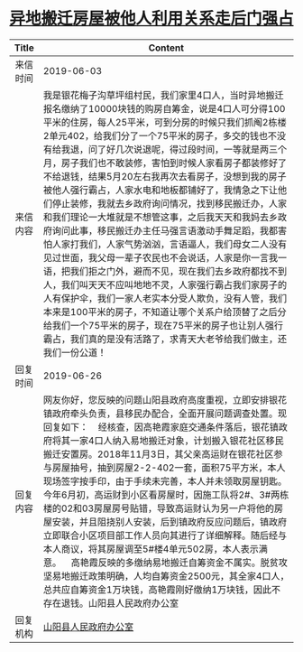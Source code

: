 # <a href="http://www.shangluo.gov.cn/zmhd/ldxxxx.jsp?urltype=leadermail.LeaderMailContentUrl&wbtreeid=1112&leadermailid=5291">异地搬迁房屋被他人利用关系走后门强占</a>
| Title |                                                                                                                                                                                                                                                                      Content                                                                                                                                                                                                                                                                      |
|:-----:|---------------------------------------------------------------------------------------------------------------------------------------------------------------------------------------------------------------------------------------------------------------------------------------------------------------------------------------------------------------------------------------------------------------------------------------------------------------------------------------------------------------------------------------------------|
| 来信时间  | 2019-06-03                                                                                                                                                                                                                                                                                                                                                                                                                                                                                                                                        |
| 来信内容  | 我是银花梅子沟草坪组村民，我们家里4口人，当时异地搬迁报名缴纳了10000块钱的购房自筹金，说是4口人可分得100平米的住房，每人25平米，可到分房的时候只我们抓阄2栋楼2单元402，给我们分了一个75平米的房子，多交的钱也不没有给我退，问了好几次说退呢，得过段时间，一等就是两三个月，房子我们也不敢装修，害怕到时候人家看房子都装修好了不给退钱，结果5月20左右我再次去看房子，没想到我的房子被他人强行霸占，人家水电和地板都铺好了，我情急之下让他们停止装修，我就去乡政府询问情况，找到移民搬迁办，人家和我们理论一大堆就是不想管这事，之后我天天和我妈去乡政府询问此事，移民搬迁办主任马强言语激动手舞足蹈，我都害怕人家打我们，人家气势汹汹，言语逼人，我们母女二人没有见过世面，我父母一辈子农民也不会说话，人家是你一言我一语，把我们拒之门外，避而不见，现在我们去乡政府都找不到人，我们叫天天不应叫地地不灵，人家强行霸占我们家房子的人有保护伞，我们一家人老实本分受人欺负，没有人管，我们本来是100平米的房子，不知道让哪个关系户给顶替了之后分给我们一个75平米的房子，现在75平米的房子也让别人强行霸占，我们真的是没有活路了，求青天大老爷给我们做主，还我们一份公道！ |
| 回复时间  | 2019-06-26                                                                                                                                                                                                                                                                                                                                                                                                                                                                                                                                        |
| 回复内容  | 网友你好，您反映的问题山阳县政府高度重视，立即安排银花镇政府牵头负责，县移民办配合，全面开展问题调查处置。现回复如下：    经核查，因高艳霞家庭交通条件落后，银花镇政府将其一家4口人纳入易地搬迁对象，计划搬入银花社区移民搬迁安置房。2018年11月3日，其父亲高运财在银花社区参与房屋抽号，抽到房屋2-2-402一套，面积75平方米，本人现场签字按手印，由于手续未完善，本人并未领取房屋钥匙。今年6月初，高运财到小区看房屋时，因施工队将2#、3#两栋楼的02和03房屋房号贴错，导致高运财认为另一户将他的房屋安装，并且阻挠别人安装，后到镇政府反应问题后，镇政府立即联合小区项目部工作人员向其进行了详细解释。随后经与本人商议，将其房屋调至5#楼4单元502房，本人表示满意。    高艳霞反映的多缴纳易地搬迁自筹资金不属实。脱贫攻坚易地搬迁政策明确，人均自筹资金2500元，其全家4口人，总共应自筹资金1万块钱，高艳霞刚好缴纳1万块钱，因此不存在退钱。山阳县人民政府办公室                                                                                              |
| 回复机构  | <a href="../../categories/agencies/山阳县人民政府办公室.md">山阳县人民政府办公室</a>                                                                                                                                                                                                                                                                                                                                                                                                                                                                                    |